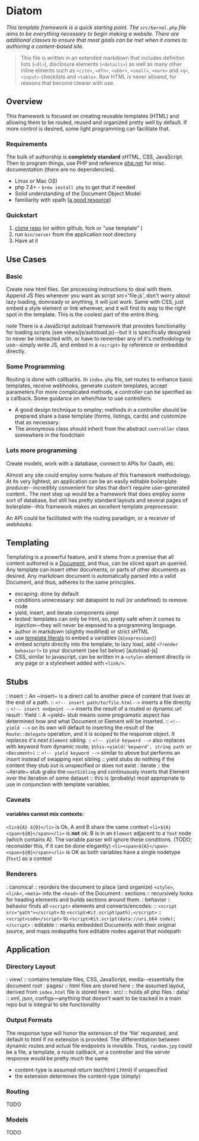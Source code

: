 # Diatom

*This template framework is a quick starting point. The `src/kernel.php` file aims to be everything necessary to begin making a website. There are additional classes to ensure that most goals can be met when it comes to authoring a content-based site.*

> This file is written in an extended markdown that includes definiton lists (`<dl>`), disclosure elements (`<details>`) as well as many other inline elments such as `<cite>`,  `<dfn>`, `<abbr>`, `<small>`, `<mark>` and `<q>`, `<input>` checklists and `<table>`. Raw HTML is never allowed, for reasons that become clearer with use.
  
## Overview

This framework is focused on creating reusable templates (HTML) and allowing them to be routed, reused and organized pretty well by default. If more control is desired, some light programming can facilitate that.

### Requirements

The bulk of authorship is __completely standard__ xHTML, CSS, JavaScript. Then to program things, use PHP and reference [php.net](http://php.net) for misc. documentation (there are no dependencies).

- Linux or Mac OS)
- php 7.4+ - `brew install php`  to get that if needed
- Solid understanding of the Document Object Model
- familiarity with xpath ([a good resource](https://devhints.io/xpath))


### Quickstart

1. [clone repo](https://github.com/brendanmetzger/diatom) (or within github, fork or "use template" )
2. run `bin/server` from the application root directory
3. Have at it




## Use Cases


###  Basic

Create new html files. Set processing instructions to deal with them. Append JS files wherever you want as script src='file.js', don't worry about lazy loading, domready or anything, it will just work. Same with CSS, just embed a style element or link wherever, and it will find its way to the right spot in the template. This is the coolest part of the entire thing.

*note* There is a JavaScript autoload framework that provides functionality for loading scripts (see views/js/autoload.js)--but it is specifically designed to never be interacted with, or have to remember any of it's methodology to use--simply write JS, and embed in a `<script>` by reference or embedded directly.

### Some Programming

Routing is done with callbacks. In `index.php` file, set routes to enhance basic templates, receive webhooks, generate custom templates, accept parameters.For more complicated methods, a controller can be specified as a callback. Some guidance on when/how to use controllers:

- A good design technique to employ; methods in a controller should be prepared share a base template (forms, listings, cards) and customize that as necessary.
- The anonymous class should inherit from the abstract `controller` class somewhere in the foodchain



### Lots more programming

Create models, work with a database, connect to APIs for Oauth, etc.

Almost any site could employ some feature of this framework methodology. At its very lightest, an application can be an easily editable boilerplate producer--incredibly convenient for sites that don't require user-generated content.. The next step up would be a framework that does employ some sort of database, but still has pretty standard layouts and several pages of bolerplate--this framework makes an excellent template preprocessor.

An API could be facilitated with the routing paradigm, or a receiver of webhooks.


## Templating

Templating is a powerful feature, and it stems from a premise that all content authored is a [Document](https://en.wikipedia.org/wiki/Document_Object_Model), and thus, can be sliced apart an queried. Any template can insert other documents, or parts of other documents as desired. Any markdown document is automatically parsed into a valid Document, and thus, adheres to the same principles.

- escaping: done by default
- conditions unnecessary: set datapoint to null (or undefined) to remove node
- yield, insert, and iterate components simpl
- tested: templates can only be html, so, pretty safe when it comes to injection—they will never be exposed to a programming language.
- author in markdown (slightly modified) or strict xHTML
- use [template literals](https://developer.mozilla.org/en-US/docs/Web/JavaScript/Reference/Template_literals) to embed a variables (`${expression}`)
- embed scripts directly into the template; to lazy load, add `<?render behavior?>` to your document (see list below) [autoload-js]
- CSS, similar to javascript, can be written in a `<style>` element directly in any page or a stylesheet added with `<link/>`. 

## Stubs

: insert
:: An ~insert~ is a direct call to another piece of content that lives at the end of a path.
:: `<!-- insert path/to/file.html-->` inserts a file directly
:: `<!-- insert endpoint -->` inserts the result of a routed or dynamic url result
: Yield
:: A ~yield~ stub means some programatic  aspect has determined how and what Document or Element will be inserted.
:: `<!-- yield -->` on its own will default to inserting the result of the `Route::delegate` operation, and it is scoped to the response object. *It replaces it's next `Element` sibling.*
:: `<!-- yield keyword -->` also replaces with keyword from dynamic route; `$this->yield('keyword', string path or <Document>)`
:: `<!-- yield keyword -->` similar to above but performs an *insert* instead of  swapping next sibling
:: yield stubs do nothing if the content they stub out is unspecified or does not exist
: iterate
:: the ~iterate~ stub grabs the `nextSibling` and continuously inserts that Element over the iteration of some dataset
:: this is (probably) most appropriate to use in conjunction with template variables.


### Caveats

#### variables cannot mix contexts:
`<li>${A} ${B}</li>` is Ok, A and B share the same context
`<li>${A} <span>${B}</span></li>` is **not** ok:  B is in an `Element` adjacent to a `Text` node (which contains A). The variable parser will ignore these conditions.  (TODO;  reconsider this, if it can be done elegantly)
`<li><span>${A}</span> <span>${B}</span></li>` is OK as both variables have a single nodetype (`Text`) as a context

### Renderers
: canonical
:: reorders the document to place (and organize) `<style>`, `<link>`, `<meta>`  into the `<head>` of the Document
: sections
:: recursively looks for heading elements and builds sections around them.
: behavior
:: behavior finds all `<script>` elements and converts/encodes:
:: `<script src="path"></script>`  to `<script>Kit.script(path);</script>`
:: `<script>code</script>`  to `<script>Kit.script(data://uri,b64 code);</script>`
: editable
:: marks embedded Documents with their original source, and maps nodepaths fore editable nodes against that nodepath
  

## Application



### Directory Layout

: view/ 
:: contains template files, CSS, JavaScript, media--essentially the document root
  : pages/
  :: html files are stored here
  ::  the assumed layout,  derived from `index.html` file is stored here
: src/
:: holds all php files
: data/
:: xml, json, configs—anything that doesn't want to be tracked in a main repo but is integral to site functionality


### Output Formats

The response type will honor the extension of the 'file' requested, and default to html if no extension is  provided. The differentitation between dynamic routes and actual file endpoints is invisible. Thus, `random.jpg` could be a file, a template, a route callback, or a controller and the server response would be pretty much the same.

- content-type is assumed return text/html (.html) if unspecified
- the extension determines the content-type (simply)


### Routing

TODO

### Models

TODO

